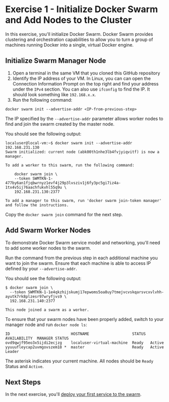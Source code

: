 # Exercise 1 - Initialize Docker Swarm and Add Nodes to the Cluster

In this exercise, you'll initialize Docker Swarm. Docker Swarm provides clustering and orchestration capabilities to allow you to turn a group of machines running Docker into a single, virtual Docker engine.

## Initialize Swarm Manager Node

1. Open a terminal in the same VM that you cloned this GitHub repository
1. Identify the IP address of your VM. In Linux, you can can open the Connection Information Prompt on the top right and find your address under the `IPv4` section. You can also use `ifconfig` to find the IP. It should look something like `192.168.x.x`.
1. Run the following command:
```
docker swarm init --advertise-addr <IP-from-previous-step>
```
The IP specified by the `--advertise-addr` parameter allows worker nodes to find and join the swarm created by the master node.

You should see the following output:
```
localuser@local-vm:~$ docker swarm init --advertise-addr 192.168.231.130
Swarm initialized: current node (abk00th1nhe3lb4fvjyiqvitf) is now a manager.

To add a worker to this swarm, run the following command:

    docker swarm join \
    --token SWMTKN-1-477by6an1fjqbwrnyz1evf4j29p3lvsziv1j6fy3pc5gi7iz4a-1tx4v5ij76aachfukvhl55q9u \
    192.168.231.130:2377

To add a manager to this swarm, run 'docker swarm join-token manager' and follow the instructions.
```

Copy the `docker swarm join` command for the next step.

## Add Swarm Worker Nodes

To demonstrate Docker Swarm service model and networking, you'll need to add some worker nodes to the swarm.

Run the command from the previous step in each additional machine you want to join the swarm. Ensure that each machine is able to access IP defined by your `--advertise-addr`.

You should see the following output:
```
$ docker swarm join \
  --token SWMTKN-1-1e4qkzhijskumj17epwoms5oa8uy7tmejvcvskqarsvcxvlvhh-ayutk7rk8plzesr97wryfjvs9 \
  192.168.231.140:2377

This node joined a swarm as a worker.
```

To ensure that your swarm nodes have been properly added, switch to your manager node and run `docker node ls`:
```
ID                           HOSTNAME                   STATUS  AVAILABILITY  MANAGER STATUS
ovd9qwjf95eo3x5ijdi2ecjzg    localuser-virtual-machine  Ready   Active        
yyuuufleycap2uvmgovszem18 *  master                     Ready   Active        Leader
```
The asterisk indicates your current machine. All nodes should be `Ready` Status and `Active`.

## Next Steps

In the next exercise, you'll [deploy your first service to the swarm](../ex2/README.md).

